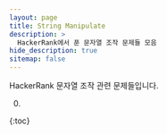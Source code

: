```yaml
---
layout: page
title: String Manipulate
description: >
  HackerRank에서 푼 문자열 조작 문제들 모음
hide_description: true
sitemap: false
---
```

HackerRank 문자열 조작 관련 문제들입니다.

0. 
{:toc}
